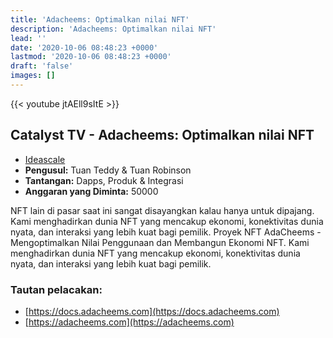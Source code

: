 ```yaml
---
title: 'Adacheems: Optimalkan nilai NFT'
description: 'Adacheems: Optimalkan nilai NFT'
lead: ''
date: '2020-10-06 08:48:23 +0000'
lastmod: '2020-10-06 08:48:23 +0000'
draft: 'false'
images: []
---
```


{{&lt;  youtube jtAEll9sItE &gt;}}

## Catalyst TV - Adacheems: Optimalkan nilai NFT

- [Ideascale](https://cardano.ideascale.com/c/idea/412593)
- **Pengusul:** Tuan Teddy &amp; Tuan Robinson
- **Tantangan:** Dapps, Produk &amp; Integrasi
- **Anggaran yang Diminta:** 50000

NFT lain di pasar saat ini sangat disayangkan kalau hanya untuk dipajang. Kami menghadirkan dunia NFT yang mencakup ekonomi, konektivitas dunia nyata, dan interaksi yang lebih kuat bagi pemilik. Proyek NFT AdaCheems - Mengoptimalkan Nilai Penggunaan dan Membangun Ekonomi NFT. Kami menghadirkan dunia NFT yang mencakup ekonomi, konektivitas dunia nyata, dan interaksi yang lebih kuat bagi pemilik.

### Tautan pelacakan:

- [https://docs.adacheems.com](https://docs.adacheems.com)
- [https://adacheems.com](https://adacheems.com)
